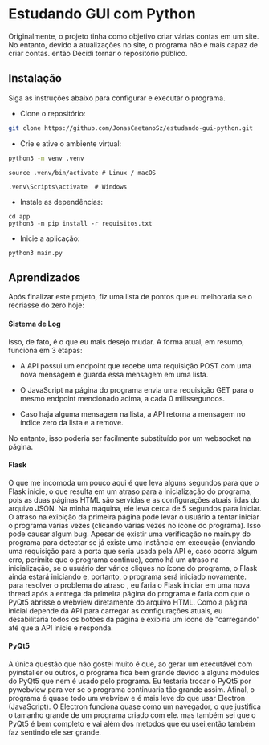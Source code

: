 
# Estudando GUI com Python

Originalmente, o projeto tinha como objetivo criar várias contas em um site. No entanto, devido a atualizações no site, o programa não é mais capaz de criar contas. então Decidi tornar o repositório público.


## Instalação

Siga as instruções abaixo para configurar e executar o programa.

- Clone o repositório:


```bash
git clone https://github.com/JonasCaetanoSz/estudando-gui-python.git
```

- Crie e ative o ambiente virtual:


```bash
python3 -m venv .venv
```

```
source .venv/bin/activate # Linux / macOS
```

```
.venv\Scripts\activate  # Windows
```

- Instale as dependências:

```
cd app
python3 -m pip install -r requisitos.txt
```

- Inicie a aplicação:

```
python3 main.py
```
## Aprendizados

Após finalizar este projeto, fiz uma lista de pontos que eu melhoraria se o recriasse do zero hoje:

#### Sistema de Log

Isso, de fato, é o que eu mais desejo mudar. A forma atual, em resumo, funciona em 3 etapas:

- A API possui um endpoint que recebe uma requisição POST com uma nova mensagem e guarda essa mensagem em uma lista.

- O JavaScript na página do programa envia uma requisição GET para o mesmo endpoint mencionado acima, a cada 0 milissegundos.

- Caso haja alguma mensagem na lista, a API retorna a mensagem no índice zero da lista e a remove.

No entanto, isso poderia ser facilmente substituído por um websocket na página.

#### Flask

O que me incomoda um pouco aqui é que leva alguns segundos para que o Flask inicie, o que resulta em um atraso para a inicialização do programa, pois as duas páginas HTML são servidas e as configurações atuais lidas do arquivo JSON. Na minha máquina, ele leva cerca de 5 segundos para iniciar. O atraso na exibição da primeira página pode levar o usuário a tentar iniciar o programa várias vezes (clicando várias vezes no ícone do programa). Isso pode causar algum bug. Apesar de existir uma verificação no main.py do programa para detectar se já existe uma instância em execução (enviando uma requisição para a porta que seria usada pela API e, caso ocorra algum erro, perimite que o programa continue), como há um atraso na inicialização, se o usuário der vários cliques no ícone do programa, o Flask ainda estará iniciando e, portanto, o programa será iniciado novamente.  para resolver o problema do atraso , eu faria o Flask iniciar em uma nova thread após a entrega da primeira página do programa e faria com que o PyQt5 abrisse o webview diretamente do arquivo HTML. Como a página inicial depende da API para carregar as configurações atuais, eu desabilitaria todos os botões da página e exibiria um ícone de "carregando" até que a API inicie e responda.

#### PyQt5

A única questão que não gostei muito é que, ao gerar um executável com pyinstaller ou outros, o programa fica bem grande devido a alguns módulos do PyQt5 que nem é usado pelo programa. Eu testaria trocar o PyQt5 por pywebview para ver se o programa continuaria tão grande assim. Afinal, o programa é quase todo um webview e é mais leve do que usar Electron (JavaScript). O Electron funciona quase como um navegador, o que justifica o tamanho grande de um programa criado com ele. mas também sei que o PyQt5 é bem completo e vai além dos metodos que eu usei,então também faz sentindo ele ser grande.
